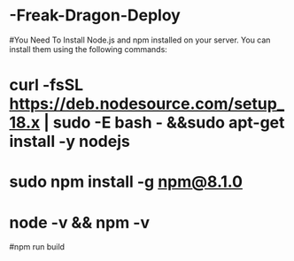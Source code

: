 # -Freak-Dragon-Deploy

#You Need To Install Node.js and npm installed on your server. You can install them using the following commands:

# curl -fsSL https://deb.nodesource.com/setup_18.x | sudo -E bash - &&sudo apt-get install -y nodejs

# sudo npm install -g npm@8.1.0

# node -v && npm -v
#npm run build 
